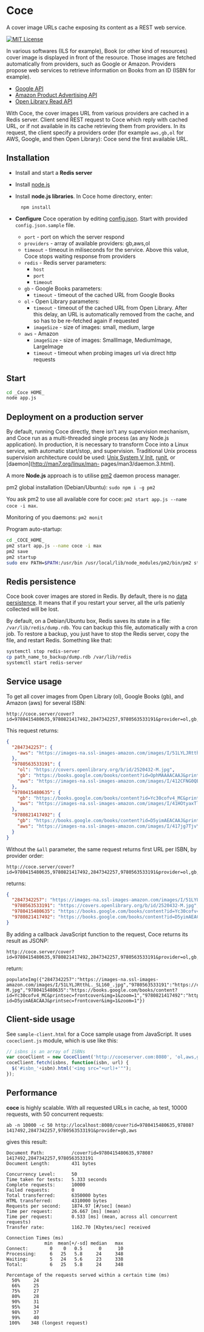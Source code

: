 # Coce

A cover image URLs cache exposing its content as a REST web service.

[![MIT License](https://img.shields.io/badge/license-MIT-blue.svg)](https://opensource.org/licenses/MIT)

In various softwares (ILS for example), Book (or other kind of resources)
cover image is displayed in front of the resource. Those images are fetched
automatically from providers, such as Google or Amazon. Providers propose web
services to retrieve information on Books from an ID (ISBN for example).

* [Google API](https://developers.google.com/books/docs/dynamic-links)
* [Amazon Product Advertising
  API](https://affiliate-program.amazon.com/gp/advertising/api/detail/main.html)
* [Open Library Read API](http://openlibrary.org/dev/docs/api/read)

With Coce, the cover images URL from various providers are cached in a Redis
server. Client send REST request to Coce which reply with cached URL, or if not
available in its cache retrieving them from providers. In its request, the
client specify a providers order (for example `aws,gb,ol` for AWS, Google, and
then Open Library): Coce send the first available URL.


## Installation

* Install and start a __Redis server__

* Install [node.js](http://nodejs.org/)

* Install __node.js libraries__. In Coce home directory, enter:
 
        npm install

* __Configure__ Coce operation by editing
  [config.json](https://github.com/fredericd/coce/blob/master/config.json.sample).
  Start with provided `config.json.sample` file.
  * `port` - port on which the server respond
  * `providers` - array of available providers: gb,aws,ol
  * `timeout` - timeout in miliseconds for the service. Above this value, Coce
    stops waiting response from providers
  * `redis` - Redis server parameters:
     * `host`
     * `port`
     * `timeout`
  * `gb` - Google Books parameters:
     * `timeout` - timeout of the cached URL from Google Books
  * `ol` - Open Library parameters:
     * `timeout` - timeout of the cached URL from Open Library. After this
       delay, an URL is automatically removed from the cache, and so has to be
       re-fetched again if requested
     * `imageSize` - size of images: small, medium, large
  * `aws` - Amazon
     * `imageSize` - size of images: SmallImage, MediumImage, LargeImage
     * `timeout` - timeout when probing images url via direct http requests

## Start

```bash
cd _Coce HOME_
node app.js
```

## Deployment on a production server

By default, running Coce directly, there isn't any supervision mechanism, and
Coce run as a multi-threaded single process (as any Node.js application). In
production, it is necessary to transform Coce into a Linux service, with
automatic start/stop, and supervision. Traditional Unix process supervision
architecture could be used: [Unix System V
Init](http://en.wikipedia.org/wiki/Init), [runit](http://smarden.org/runit/), or
[daemon](http://man7.org/linux/man- pages/man3/daemon.3.html).

A more **Node.js** approach is to utilise [pm2](https://pm2.keymetrics.io/)
daemon process manager.

pm2 global installation (Debian/Ubuntu): `sudo npm i -g pm2`

You ask pm2 to use all available core for coce: `pm2 start app.js --name coce -i max`.

Monitoring of you daemons: `pm2 monit`

Program auto-startup:

```bash
cd _COCE_HOME_
pm2 start app.js --name coce -i max
pm2 save
pm2 startup
sudo env PATH=$PATH:/usr/bin /usr/local/lib/node_modules/pm2/bin/pm2 startup systemd -u your_user_name --hp _HOME_
```

## Redis persistence

Coce book cover images are stored in Redis. By default, there is no [data
persistence](https://redis.io/topics/persistence). It means that if you restart
your server, all the urls patienly collected will be lost.

By default, on a Debian/Ubuntu box, Redis saves its state in a file:
`/var/lib/redis/dump.rdb`. You can backup this file, automatically with a cron
job. To restore a backup, you just have to stop the Redis server, copy the file,
and restart Redis. Something like that:

```bash
systemctl stop redis-server
cp path_name_to_backup/dump.rdb /var/lib/redis
systemctl start redis-server
```

## Service usage

To get all cover images from Open Library (ol), Google Books (gb), and Amazon
(aws) for several ISBN:

    http://coce.server/cover?id=9780415480635,9780821417492,2847342257,9780563533191&provider=ol,gb,aws&all

This request returns:

```json
{
  "2847342257": {
    "aws": "https://images-na.ssl-images-amazon.com/images/I/51LYLJRtthL._SL160_.jpg"
  },
  "9780563533191": {
    "ol": "https://covers.openlibrary.org/b/id/2520432-M.jpg",
    "gb": "https://books.google.com/books/content?id=OphMAAAACAAJ&printsec=frontcover&img=1&zoom=1",
    "aws": "https://images-na.ssl-images-amazon.com/images/I/412CFNG0QEL._SL160_.jpg"
  },
  "9780415480635": {
    "gb": "https://books.google.com/books/content?id=Yc30cofv4_MC&printsec=frontcover&img=1&zoom=1",
    "aws": "https://images-na.ssl-images-amazon.com/images/I/41HOtyaxTlL._SL160_.jpg"
  },
  "9780821417492": {
    "gb": "https://books.google.com/books/content?id=D5yimAEACAAJ&printsec=frontcover&img=1&zoom=1",
    "aws": "https://images-na.ssl-images-amazon.com/images/I/417jg7TjvYL._SL160_.jpg"
  }
}
```

Without the `&all` parameter, the same request returns first URL per ISBN, by
provider order:

    http://coce.server/cover?id=9780415480635,9780821417492,2847342257,9780563533191&provider=ol,gb,aws

returns:

```json
{
  "2847342257": "https://images-na.ssl-images-amazon.com/images/I/51LYLJRtthL._SL160_.jpg",
  "9780563533191": "https://covers.openlibrary.org/b/id/2520432-M.jpg",
  "9780415480635": "https://books.google.com/books/content?id=Yc30cofv4_MC&printsec=frontcover&img=1&zoom=1",
  "9780821417492": "https://books.google.com/books/content?id=D5yimAEACAAJ&printsec=frontcover&img=1&zoom=1"
}
```

By adding a callback JavaScript function to the request, Coce returns its result
as JSONP:

    http://coce.server/cover?id=9780415480635,9780821417492,2847342257,9780563533191&provider=ol,gb,aws&callback=populateImg

return:

```jsonp
populateImg({"2847342257":"https://images-na.ssl-images-amazon.com/images/I/51LYLJRtthL._SL160_.jpg","9780563533191":"https://covers.openlibrary.org/b/id/2520432-M.jpg","9780415480635":"https://books.google.com/books/content?id=Yc30cofv4_MC&printsec=frontcover&img=1&zoom=1","9780821417492":"https://books.google.com/books/content?id=D5yimAEACAAJ&printsec=frontcover&img=1&zoom=1"})
```

## Client-side usage

See `sample-client.html` for a Coce sample usage from JavaScript. It uses
`coceclient.js` module, which is use like this:

```javascript
// isbns is an array of ISBNs
var coceClient = new CoceClient('http://coceserver.com:8080', 'ol,aws,gb');
coceClient.fetch(isbns, function(isbn, url) {
  $('#isbn_'+isbn).html('<img src="+url)+'"");
});
```

## Performance

__coce__ is highly scalable. With all requested URLs in cache, ``ab`` test,
10000 requests, with 50 concurrent requests:

    ab -n 10000 -c 50 http://localhost:8080/cover?id=9780415480635,97808?1417492,2847342257,9780563533191&provider=gb,aws

gives this result:

```
Document Path:          /cover?id=9780415480635,97808?1417492,2847342257,9780563533191
Document Length:        431 bytes

Concurrency Level:      50
Time taken for tests:   5.333 seconds
Complete requests:      10000
Failed requests:        0
Total transferred:      6350000 bytes
HTML transferred:       4310000 bytes
Requests per second:    1874.97 [#/sec] (mean)
Time per request:       26.667 [ms] (mean)
Time per request:       0.533 [ms] (mean, across all concurrent requests)
Transfer rate:          1162.70 [Kbytes/sec] received

Connection Times (ms)
              min  mean[+/-sd] median   max
Connect:        0    0   0.5      0      10
Processing:     6   25   5.8     24     348
Waiting:        5   24   5.6     23     338
Total:          6   25   5.8     24     348

Percentage of the requests served within a certain time (ms)
  50%     24
  66%     25
  75%     27
  80%     28
  90%     31
  95%     34
  98%     37
  99%     40
 100%    348 (longest request)
```
